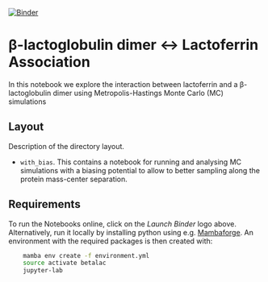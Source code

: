 [![Binder](https://mybinder.org/badge_logo.svg)](https://mybinder.org/v2/gh/mlund/SI-betalac-lactoferrin/HEAD)

# β-lactoglobulin dimer ↔︎ Lactoferrin Association

In this notebook we explore the interaction between lactoferrin and a β-lactoglobulin dimer using
Metropolis-Hastings Monte Carlo (MC) simulations

## Layout

Description of the directory layout.

- `with_bias`. This contains a notebook for running and analysing MC simulations with a biasing potential to allow to
  better sampling along the protein mass-center separation.

## Requirements

To run the Notebooks online, click on the _Launch Binder_ logo above.
Alternatively, run it locally by
installing python using e.g. [Mambaforge](https://github.com/conda-forge/miniforge#mambaforge).
An environment with the required packages is then created with:

``` bash
    mamba env create -f environment.yml
    source activate betalac
    jupyter-lab
```

